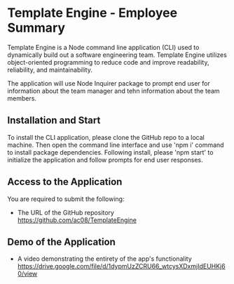 # Template Engine - Employee Summary

Template Engine is a Node command line application (CLI) used to dynamically build out a software engineering team. Template Engine utilizes object-oriented programming to reduce code and improve readability, reliability, and maintainability.

The application will use Node Inquirer package to prompt end user for information about the team manager and tehn information about the team members.

## Installation and Start

To install the CLI application, please clone the GitHub repo to a local machine. Then open the command line interface and use 'npm i' command to install package dependencies. Following install, please 'npm start' to initialize the application and follow prompts for end user responses.

## Access to the Application

You are required to submit the following:

* The URL of the GitHub repository
https://github.com/ac08/TemplateEngine

## Demo of the Application

* A video demonstrating the entirety of the app's functionality
https://drive.google.com/file/d/1dypmUzZCRU66_wtcysXDxmjIdEUHKj60/view